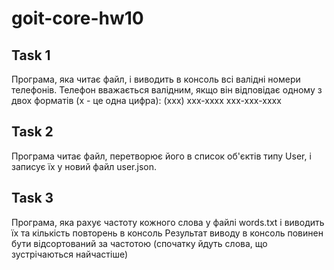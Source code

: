 # goit-core-hw10

Task 1
-
Програма, яка читає файл, і виводить в консоль всі валідні номери телефонів.
Телефон вважається валідним, якщо він відповідає одному з двох форматів (x - це одна цифра):
(xxx) xxx-xxxx
xxx-xxx-xxxx

Task 2
-
Програма читає файл, перетворює його в список об'єктів типу User, і записує їх у новий файл user.json.

Task 3
-
Програма, яка рахує частоту кожного слова у файлі words.txt і виводить їх та кількість повторень в консоль
Результат виводу в консоль повинен бути відсортований за частотою (спочатку йдуть слова, що зустрічаються найчастіше)

